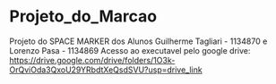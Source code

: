 # Projeto_do_Marcao
Projeto do SPACE MARKER dos Alunos Guilherme Tagliari - 1134870 e Lorenzo Pasa - 1134869
Acesso ao executavel pelo google drive: https://drive.google.com/drive/folders/1O3k-OrQviOda3QxoU29YRbdtXeQsdSVU?usp=drive_link
